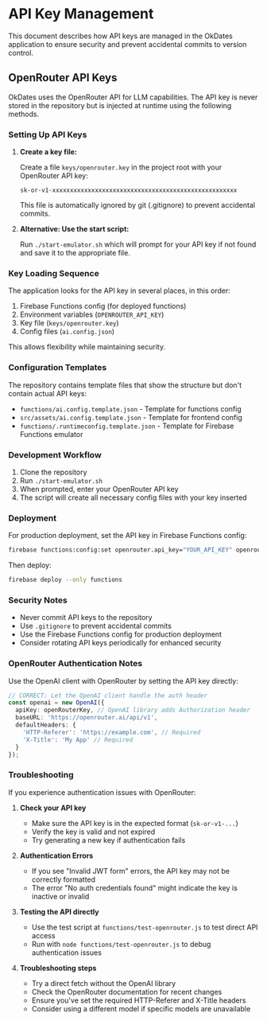 # API Key Management

This document describes how API keys are managed in the OkDates application to ensure security and prevent accidental commits to version control.

## OpenRouter API Keys

OkDates uses the OpenRouter API for LLM capabilities. The API key is never stored in the repository but is injected at runtime using the following methods.

### Setting Up API Keys

1. **Create a key file:**
   
   Create a file `keys/openrouter.key` in the project root with your OpenRouter API key:
   ```
   sk-or-v1-xxxxxxxxxxxxxxxxxxxxxxxxxxxxxxxxxxxxxxxxxxxxxxxxxxxx
   ```

   This file is automatically ignored by git (.gitignore) to prevent accidental commits.

2. **Alternative: Use the start script:**
   
   Run `./start-emulator.sh` which will prompt for your API key if not found and save it to the appropriate file.

### Key Loading Sequence

The application looks for the API key in several places, in this order:

1. Firebase Functions config (for deployed functions)
2. Environment variables (`OPENROUTER_API_KEY`)
3. Key file (`keys/openrouter.key`) 
4. Config files (`ai.config.json`)

This allows flexibility while maintaining security.

### Configuration Templates

The repository contains template files that show the structure but don't contain actual API keys:

- `functions/ai.config.template.json` - Template for functions config
- `src/assets/ai.config.template.json` - Template for frontend config
- `functions/.runtimeconfig.template.json` - Template for Firebase Functions emulator

### Development Workflow

1. Clone the repository
2. Run `./start-emulator.sh`
3. When prompted, enter your OpenRouter API key
4. The script will create all necessary config files with your key inserted

### Deployment

For production deployment, set the API key in Firebase Functions config:

```bash
firebase functions:config:set openrouter.api_key="YOUR_API_KEY" openrouter.model="meta-llama/llama-4-maverick"
```

Then deploy:
```bash
firebase deploy --only functions
```

### Security Notes

- Never commit API keys to the repository
- Use `.gitignore` to prevent accidental commits
- Use the Firebase Functions config for production deployment
- Consider rotating API keys periodically for enhanced security

### OpenRouter Authentication Notes

Use the OpenAI client with OpenRouter by setting the API key directly:

```typescript
// CORRECT: Let the OpenAI client handle the auth header
const openai = new OpenAI({
  apiKey: openRouterKey, // OpenAI library adds Authorization header
  baseURL: 'https://openrouter.ai/api/v1',
  defaultHeaders: {
    'HTTP-Referer': 'https://example.com', // Required
    'X-Title': 'My App' // Required
  }
});
```

### Troubleshooting

If you experience authentication issues with OpenRouter:

1. **Check your API key**
   - Make sure the API key is in the expected format (`sk-or-v1-...`)
   - Verify the key is valid and not expired
   - Try generating a new key if authentication fails

2. **Authentication Errors**
   - If you see "Invalid JWT form" errors, the API key may not be correctly formatted
   - The error "No auth credentials found" might indicate the key is inactive or invalid

3. **Testing the API directly**
   - Use the test script at `functions/test-openrouter.js` to test direct API access
   - Run with `node functions/test-openrouter.js` to debug authentication issues

4. **Troubleshooting steps**
   - Try a direct fetch without the OpenAI library
   - Check the OpenRouter documentation for recent changes
   - Ensure you've set the required HTTP-Referer and X-Title headers
   - Consider using a different model if specific models are unavailable